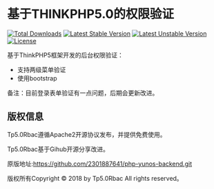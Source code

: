 基于THINKPHP5.0的权限验证
===============

[![Total Downloads](https://poser.pugx.org/topthink/think/downloads)](https://packagist.org/packages/topthink/think)
[![Latest Stable Version](https://poser.pugx.org/topthink/think/v/stable)](https://packagist.org/packages/topthink/think)
[![Latest Unstable Version](https://poser.pugx.org/topthink/think/v/unstable)](https://packagist.org/packages/topthink/think)
[![License](https://poser.pugx.org/topthink/think/license)](https://packagist.org/packages/topthink/think)

基于ThinkPHP5框架开发的后台权限验证：

 + 支持两级菜单验证
 + 使用bootstrap

 备注：目前登录表单验证有一点问题，后期会更新改进。

 ## 版权信息

Tp5.0Rbac遵循Apache2开源协议发布，并提供免费使用。

Tp5.0Rbac基于Gihub开源分享改进。

原版地址:https://github.com/2301887641/php-yunos-backend.git


版权所有Copyright © 2018 by Tp5.0Rbac All rights reserved。

